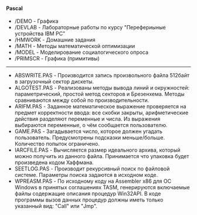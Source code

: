#### Pascal

- /DEMO - Графика
- /DEVLAB - Лабораторные работы по курсу "Перефериыные устройства IBM PC"
- /HMWORK - Домашние задания
- /MATH - Методы математической оптимизации
- /MODEL - Моделирование социалогического опроса
- /PRIMSCR - Графика (примитивы)

--------------------------------------------------------------------------------------------

- ABSWRITE.PAS - Производится запись произвольного файла 512байт в загрузочный сектор дискеты.
- ALGOTEST.PAS - Реализованы методы вывода линий и окружностей: параметрический, простой метод секторов и Брезенхема. Методы сравниваются между собой по производительности.
- ARIFM.PAS - Заданное математическое выражение проверяется на предмет корректности ввода: все скобки закрыты, арифметические действия разделяют переменные и числа. Из выражения выбираются переменные, о чём сообщается пользователю.
- GAME.PAS - Загадывается число, которое должен угадать пользователь. Предусмотрены подсказки меньше/больше. Количество попыток ограничено.
- IARCFILE.PAS - Вычисляется размер идеального архива, который можно получить из данного файла. Принимается что упаковка будет произведена кодом Хаффмана.
- SEETLOG.PAS - Производит рекурсивный поиск по файловой системе. Параметры поиска задаются в исходном коде.
- WPREASM.PAS - По исходному коду на Assembler x86 для ОС Windows в принятых соглашениях TASM, генерируются включаемые файлы содержащие описания процедур Win32API. В коде программы вызов данных процедур должны иметь только указанный вид: "Call" или "Jmp".
